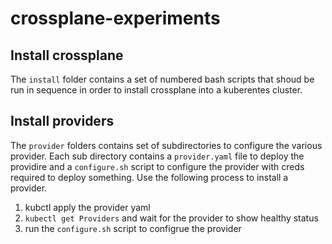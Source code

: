 # crossplane-experiments

## Install crossplane 

The `install` folder contains a set of numbered bash scripts that shoud 
be run in sequence in order to install crossplane into a kuberentes cluster.  

## Install providers 

The `provider` folders contains set of subdirectories to configure the various
provider. Each sub directory contains a `provider.yaml` file to deploy the 
providire and a `configure.sh` script to configure the provider with creds 
required to deploy something. Use the following process to install a provider.

1. kubctl apply the provider yaml
2. `kubectl get Providers` and wait for the provider to show healthy status
3. run the `configure.sh` script to configrue the provider
